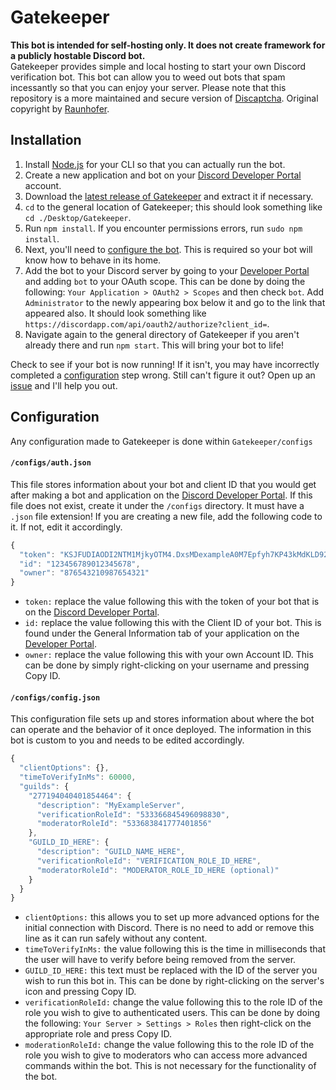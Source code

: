 # Gatekeeper
**This bot is intended for self-hosting only. It does not create framework for a publicly hostable Discord bot.**<br>
Gatekeeper provides simple and local hosting to start your own Discord verification bot. This bot can allow you to weed out bots that spam incessantly so that you can enjoy your server. Please note that this repository is a more maintained and secure version of [Discaptcha](https://github.com/ahoys/discaptcha). Original copyright by [Raunhofer](https://github.com/ahoys/discaptcha/blob/master/package.json).

## Installation
1. Install [Node.js](https://nodejs.org/en/) for your CLI so that you can actually run the bot.
2. Create a new application and bot on your [Discord Developer Portal](https://discordapp.com/developers/applications) account.
3. Download the [latest release of Gatekeeper](https://github.com/wackyjackson/gatekeeper/archive/master.zip) and extract it if necessary.
4. `cd` to the general location of Gatekeeper; this should look something like `cd ./Desktop/Gatekeeper`.
5. Run `npm install`. If you encounter permissions errors, run `sudo npm install`.
6. Next, you'll need to [configure the bot](https://github.com/wackyjackson/gatekeeper#configuration). This is required so your bot will know how to behave in its home.
7. Add the bot to your Discord server by going to your [Developer Portal](https://discordapp.com/developers/applications) and adding `bot` to your OAuth scope. This can be done by doing the following: `Your Application > OAuth2 > Scopes` and then check `bot`. Add `Administrator` to the newly appearing box below it and go to the link that appeared also. It should look something like `https://discordapp.com/api/oauth2/authorize?client_id=`.
8. Navigate again to the general directory of Gatekeeper if you aren't already there and run `npm start`. This will bring your bot to life!

Check to see if your bot is now running! If it isn't, you may have incorrectly completed a [configuration](https://github.com/wackyjackson/gatekeeper#configuration) step wrong. Still can't figure it out? Open up an [issue](https://github.com/wackyjackson/gatekeeper/issues) and I'll help you out.

## Configuration
Any configuration made to Gatekeeper is done within `Gatekeeper/configs`

#### `/configs/auth.json`
This file stores information about your bot and client ID that you would get after making a bot and application on the [Discord Developer Portal](https://discordapp.com/developers/applications). If this file does not exist, create it under the `/configs` directory. It must have a `.json` file extension! If you are creating a new file, add the following code to it. If not, edit it accordingly.

```JavaScript
{
  "token": "KSJFUDIAODI2NTM1MjkyOTM4.DxsMDexampleA0M7Epfyh7KP43kMdKLD92",
  "id": "123456789012345678",
  "owner": "876543210987654321"
}
```
* `token:` replace the value following this with the token of your bot that is on the [Discord Developer Portal](https://discordapp.com/developers/applications). 
* `id:` replace the value following this with the Client ID of your bot. This is found under the General Information tab of your application on the [Developer Portal](https://discordapp.com/developers/applications). 
* `owner:` replace the value following this with your own Account ID. This can be done by simply right-clicking on your username and pressing Copy ID. 

#### `/configs/config.json`
This configuration file sets up and stores information about where the bot can operate and the behavior of it once deployed. The information in this bot is custom to you and needs to be edited accordingly.

```JavaScript
{
  "clientOptions": {},
  "timeToVerifyInMs": 60000,
  "guilds": {
    "277194040401854464": {
      "description": "MyExampleServer",
      "verificationRoleId": "533366845496098830",
      "moderatorRoleId": "533683841777401856"
    },
    "GUILD_ID_HERE": {
      "description": "GUILD_NAME_HERE",
      "verificationRoleId": "VERIFICATION_ROLE_ID_HERE",
      "moderatorRoleId": "MODERATOR_ROLE_ID_HERE (optional)"
    }
  }
}
```

*  `clientOptions:` this allows you to set up more advanced options for the initial connection with Discord. There is no need to add or remove this line as it can run safely without any content.
* `timeToVerifyInMs:` the value following this is the time in milliseconds that the user will have to verify before being removed from the server. 
* `GUILD_ID_HERE:` this text must be replaced with the ID of the server you wish to run this bot in. This can be done by right-clicking on the server's icon and pressing Copy ID. 
* `verificationRoleId:` change the value following this to the role ID of the role you wish to give to authenticated users. This can be done by doing the following: `Your Server > Settings > Roles` then right-click on the appropriate role and press Copy ID. 
* `moderationRoleId:` change the value following this to the role ID of the role you wish to give to moderators who can access more advanced commands within the bot. This is not necessary for the functionality of the bot.
